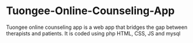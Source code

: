 # Tuongee-Online-Counseling-App
Tuongee online counseling app is a web app that bridges the gap between therapists and patients. It is coded using php HTML, CSS, JS and mysql
